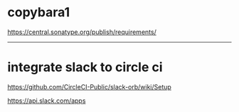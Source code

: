 # copybara1
https://central.sonatype.org/publish/requirements/


---

# integrate slack to circle ci

https://github.com/CircleCI-Public/slack-orb/wiki/Setup

https://api.slack.com/apps
